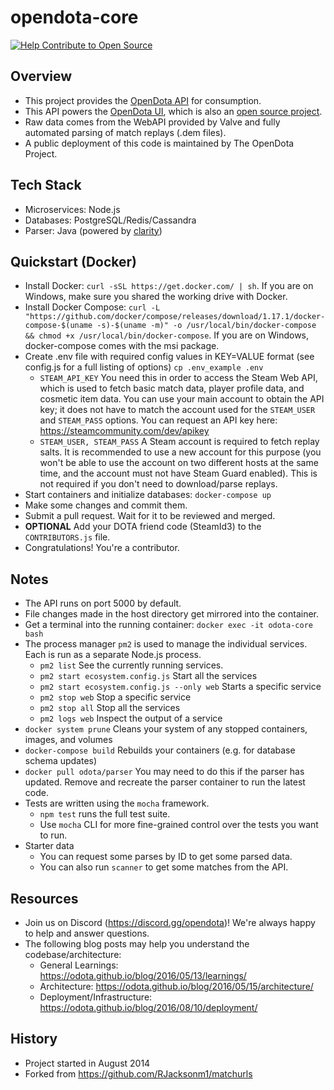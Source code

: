 # opendota-core

[![Help Contribute to Open Source](https://www.codetriage.com/odota/core/badges/users.svg)](https://www.codetriage.com/odota/core)

## Overview

- This project provides the [OpenDota API](https://docs.opendota.com/) for consumption.
- This API powers the [OpenDota UI](https://www.opendota.com), which is also an [open source project](https://github.com/odota/ui).
- Raw data comes from the WebAPI provided by Valve and fully automated parsing of match replays (.dem files).
- A public deployment of this code is maintained by The OpenDota Project.

## Tech Stack

- Microservices: Node.js
- Databases: PostgreSQL/Redis/Cassandra
- Parser: Java (powered by [clarity](https://github.com/skadistats/clarity))

## Quickstart (Docker)

- Install Docker: `curl -sSL https://get.docker.com/ | sh`. If you are on Windows, make sure you shared the working drive with Docker.
- Install Docker Compose: `curl -L "https://github.com/docker/compose/releases/download/1.17.1/docker-compose-$(uname -s)-$(uname -m)" -o /usr/local/bin/docker-compose && chmod +x /usr/local/bin/docker-compose`. If you are on Windows, docker-compose comes with the msi package.
- Create .env file with required config values in KEY=VALUE format (see config.js for a full listing of options) `cp .env_example .env`
  - `STEAM_API_KEY` You need this in order to access the Steam Web API, which is used to fetch basic match data, player profile data, and cosmetic item data. You can use your main account to obtain the API key; it does not have to match the account used for the `STEAM_USER` and `STEAM_PASS` options. You can request an API key here: https://steamcommunity.com/dev/apikey
  - `STEAM_USER, STEAM_PASS` A Steam account is required to fetch replay salts. It is recommended to use a new account for this purpose (you won't be able to use the account on two different hosts at the same time, and the account must not have Steam Guard enabled). This is not required if you don't need to download/parse replays.
- Start containers and initialize databases: `docker-compose up`
- Make some changes and commit them.
- Submit a pull request. Wait for it to be reviewed and merged.
- **OPTIONAL** Add your DOTA friend code (SteamId3) to the `CONTRIBUTORS.js` file.
- Congratulations! You're a contributor.

## Notes

- The API runs on port 5000 by default.
- File changes made in the host directory get mirrored into the container.
- Get a terminal into the running container: `docker exec -it odota-core bash`
- The process manager `pm2` is used to manage the individual services. Each is run as a separate Node.js process.
  - `pm2 list` See the currently running services.
  - `pm2 start ecosystem.config.js` Start all the services
  - `pm2 start ecosystem.config.js --only web` Starts a specific service
  - `pm2 stop web` Stop a specific service
  - `pm2 stop all` Stop all the services
  - `pm2 logs web` Inspect the output of a service
- `docker system prune` Cleans your system of any stopped containers, images, and volumes
- `docker-compose build` Rebuilds your containers (e.g. for database schema updates)
- `docker pull odota/parser` You may need to do this if the parser has updated. Remove and recreate the parser container to run the latest code.
- Tests are written using the `mocha` framework.
  - `npm test` runs the full test suite.
  - Use `mocha` CLI for more fine-grained control over the tests you want to run.
- Starter data
  - You can request some parses by ID to get some parsed data.
  - You can also run `scanner` to get some matches from the API.

## Resources

- Join us on Discord (https://discord.gg/opendota)! We're always happy to help and answer questions.
- The following blog posts may help you understand the codebase/architecture:
  - General Learnings: https://odota.github.io/blog/2016/05/13/learnings/
  - Architecture: https://odota.github.io/blog/2016/05/15/architecture/
  - Deployment/Infrastructure: https://odota.github.io/blog/2016/08/10/deployment/

## History

- Project started in August 2014
- Forked from https://github.com/RJacksonm1/matchurls
